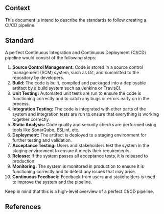 ## Context
This document is intend to describe the standards to follow creating a CI/CD pipeline.

## Standard
A perfect Continuous Integration and Continuous Deployment (CI/CD) pipeline would consist of the following steps:

1. **Source Control Management:** Code is stored in a source control management (SCM) system, such as Git, and committed to the repository by developers.
2. **Build:** The code is built, compiled and packaged into a deployable artifact by a build system such as Jenkins or TravisCI.
3. **Unit Testing:** Automated unit tests are run to ensure the code is functioning correctly and to catch any bugs or errors early on in the process.
4. **Integration Testing:** The code is integrated with other parts of the system and integration tests are run to ensure that everything is working together correctly.
5. **Static Analysis:** Code quality and security checks are performed using tools like SonarQube, ESLint, etc.
6. **Deployment:** The artifact is deployed to a staging environment for further testing and validation.
7. **Acceptance Testing:** Users and stakeholders test the system in the staging environment to ensure it meets their requirements.
8. **Release:** If the system passes all acceptance tests, it is released to production.
9. **Monitoring:** The system is monitored in production to ensure it is functioning correctly and to detect any issues that may arise.
10. **Continuous Feedback:** Feedback from users and stakeholders is used to improve the system and the pipeline.

Keep in mind that this is a high-level overview of a perfect CI/CD pipeline.

## References
